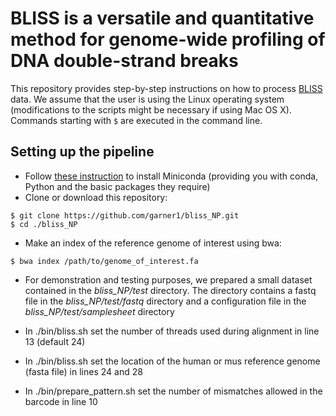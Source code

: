 # BLISS is a versatile and quantitative method for genome-wide profiling of DNA double-strand breaks
This repository provides step-by-step instructions on how to process [BLISS](https://www.nature.com/articles/ncomms15058) data.
We assume that the user is using the Linux operating system (modifications to the scripts might be necessary if using Mac OS X). Commands starting with ```$``` are executed in the command line.

## Setting up the pipeline

* Follow [these instruction](https://docs.conda.io/en/latest/miniconda.html) to install Miniconda (providing you with conda, Python and the basic packages they require)
* Clone or download this repository:
```
$ git clone https://github.com/garner1/bliss_NP.git
$ cd ./bliss_NP
```
* Make an index of the reference genome of interest using bwa:
```
$ bwa index /path/to/genome_of_interest.fa
```
* For demonstration and testing purposes, we prepared a small dataset contained in the *bliss_NP/test* directory. The directory contains a fastq file in the *bliss_NP/test/fastq* directory and a configuration file in the *bliss_NP/test/samplesheet* directory

* In ./bin/bliss.sh set the number of threads used during alignment in line 13 (default 24)
* In ./bin/bliss.sh set the location of the human or mus reference genome (fasta file) in lines 24 and 28
* In ./bin/prepare_pattern.sh set the number of mismatches allowed in the barcode in line 10
